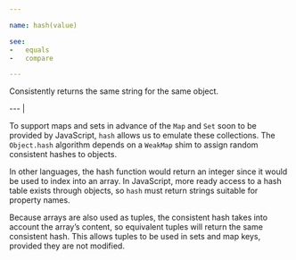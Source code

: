 ```yaml
---

name: hash(value)

see:
-   equals
-   compare

---
```


Consistently returns the same string for the same object.

--- |

To support maps and sets in advance of the `Map` and `Set` soon to be provided
by JavaScript, `hash` allows us to emulate these collections.
The `Object.hash` algorithm depends on a `WeakMap` shim to assign random
consistent hashes to objects.

In other languages, the hash function would return an integer since it would be
used to index into an array.
In JavaScript, more ready access to a hash table exists through objects, so
`hash` must return strings suitable for property names.

Because arrays are also used as tuples, the consistent hash takes into account
the array’s content, so equivalent tuples will return the same consistent hash.
This allows tuples to be used in sets and map keys, provided they are not
modified.

